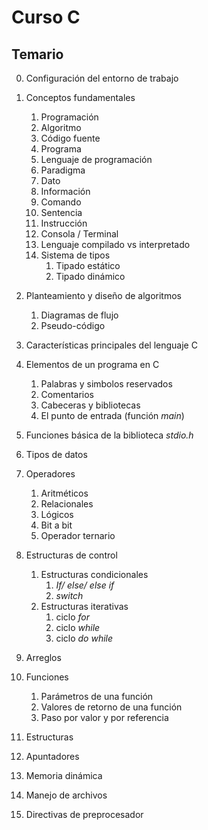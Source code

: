 # Curso C

## Temario 

0. Configuración del entorno de trabajo

1. Conceptos fundamentales

   1. Programación
   2. Algoritmo
   3. Código fuente 
   4. Programa
   5. Lenguaje de programación
   6. Paradigma
   7. Dato
   8. Información
   9. Comando
   10. Sentencia
   11. Instrucción
   12. Consola / Terminal
   13. Lenguaje compilado vs interpretado
   14. Sistema de tipos
       1. Tipado estático
       2. Tipado dinámico

   <!--Analizar la posiblidad de incluir el tema de la arquitectura de la computadora (ALU, ...)-->

2. Planteamiento y diseño de algoritmos

   1. Diagramas de flujo
   2. Pseudo-código

3. Características principales del lenguaje C

4. Elementos de un programa en C

   1. Palabras y simbolos reservados
   2. Comentarios
   3. Cabeceras y bibliotecas
   4. El punto de entrada (función *main*)

5. Funciones básica de la biblioteca *stdio.h*

6. Tipos de datos 

7. Operadores

   1. Aritméticos
   2. Relacionales
   3. Lógicos
   4. Bit a bit
   5. Operador ternario

8. Estructuras de control

   1. Estructuras condicionales	
      1. *If/ else/ else if*
      2. *switch*
   2. Estructuras iterativas
      1. ciclo *for*
      2. ciclo *while*
      3. ciclo *do while*

9. Arreglos

10. Funciones

    1. Parámetros de una función
    2. Valores de retorno de una función
    3. Paso por valor y por referencia

11. Estructuras

12. Apuntadores

13. Memoria dinámica

14. Manejo de archivos

15. Directivas de preprocesador